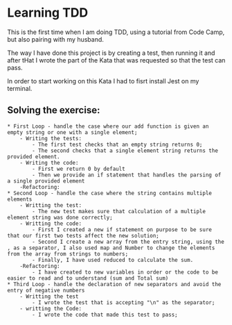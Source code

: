 # Learning TDD 

This is the first time when I am doing TDD, using a tutorial from Code Camp, but also pairing with my husband.

The way I have done this project is by creating a test, then running it and after tHat I wrote the part of the Kata that was requested so that the test can pass.

In order to start working on this Kata I had to fisrt install Jest on my terminal.

##  Solving the exercise:

    * First Loop - handle the case where our add function is given an empty string or one with a single element;
        - Writing the tests:
            - The first test checks that an empty string returns 0;
            - The second checks that a single element string returns the provided element.
        - Writing the code:
            - First we return 0 by default
            - Then we provide an if statement that handles the parsing of a single provided element
        -Refactoring:
    * Second Loop - handle the case where the string contains multiple elements
        - Writting the test:
            - The new test makes sure that calculation of a multiple element string was done correctly;
        - Writting the code:
            - First I created a new if statement on purpose to be sure that our first two tests affect the new solution;
            - Second I create a new array from the entry string, using the , as a separator, I also used map and Number to change the elements from the array from strings to numbers;
            - Finally, I have used reduced to calculate the sum.
        -Refactoring:
            - I have created to new variables in order or the code to be easier to read and to understand (sum and Total sum)
    * Third Loop - handle the declaration of new separators and avoid the entry of negative numbers
        - Writting the test
            - I wrote the test that is accepting "\n" as the separator;
        - writting the Code:
            - I wrote the code that made this test to pass;
